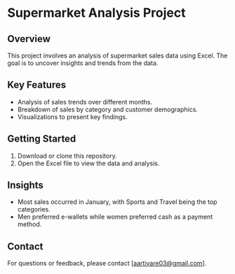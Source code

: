# Supermarket Analysis Project

## Overview
This project involves an analysis of supermarket sales data using Excel. The goal is to uncover insights and trends from the data.

## Key Features
- Analysis of sales trends over different months.
- Breakdown of sales by category and customer demographics.
- Visualizations to present key findings.

## Getting Started
1. Download or clone this repository.
2. Open the Excel file to view the data and analysis.

## Insights
- Most sales occurred in January, with Sports and Travel being the top categories.
- Men preferred e-wallets while women preferred cash as a payment method.

## Contact
For questions or feedback, please contact [aartivare03@gmail.com].
